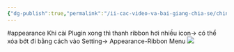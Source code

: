 ```yaml
---
{"dg-publish":true,"permalink":"/ii-cac-video-va-bai-giang-chia-se/chinh-sua-thanh-ribbon/","dgPassFrontmatter":true,"created":"","updated":""}
---
```


#appearance 
Khi cài Plugin xong thì thanh ribbon hơi nhiều icon-> có thể xóa bớt đi bằng cách vào Setting-> Appearance-Ribbon Menu
![](https://i.imgur.com/kgnBicf.png)
